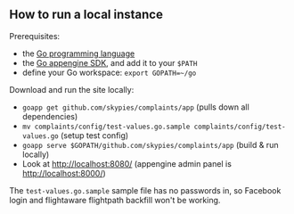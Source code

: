 How to run a local instance
---------------------------

Prerequisites:
* the [Go programming language](https://golang.org/dl/)
* the [Go appengine SDK](https://cloud.google.com/appengine/docs/go/), and add it to your `$PATH`
* define your Go workspace: `export GOPATH=~/go`

Download and run the site locally:
* `goapp get github.com/skypies/complaints/app` (pulls down all dependencies)
* `mv complaints/config/test-values.go.sample complaints/config/test-values.go` (setup test config)
* `goapp serve $GOPATH/github.com/skypies/complaints/app` (build & run locally)
* Look at <http://localhost:8080/> (appengine admin panel is <http://localhost:8000/>)

The `test-values.go.sample` sample file has no passwords in, so
Facebook login and flightaware flightpath backfill won't be working.

